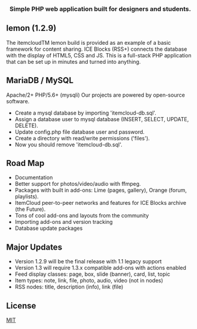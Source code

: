 <div align="center">
  <h3>
	Simple PHP web application built for designers and students.
  </h3>
</div>

## lemon (1.2.9)
The itemcloudTM lemon build is provided as an example of a basic framework for content sharing. ICE Blocks (RSS+) connects the database with the display of HTML5, CSS and JS. This is a full-stack PHP application that can be set up in minutes and turned into anything.

## MariaDB / MySQL
Apache/2+ PHP/5.6+ (mysqli)
Our projects are powered by open-source software.
 - Create a mysql database by importing 'itemcloud-db.sql'.
 - Assign a database user to mysql database (INSERT, SELECT, UPDATE, DELETE).
 - Update config.php file database user and password.
 - Create a directory with read/write permissions ('files').
 - Now you should remove 'itemcloud-db.sql'.

## Road Map
 - Documentation
 - Better support for photos/video/audio with ffmpeg.
 - Packages with built in add-ons: Lime (pages, gallery), Orange (forum, playlists).
 - ItemCloud peer-to-peer networks and features for ICE Blocks archive (the Future).
 - Tons of cool add-ons and layouts from the community
 - Importing add-ons and version tracking
 - Database update packages

## Major Updates
 - Version 1.2.9 will be the final release with 1.1 legacy support
 - Version 1.3 will require 1.3.x compatible add-ons with actions enabled
 - Feed display classes: page, box, slide (banner), card, list, topic
 - Item types: note, link, file, photo, audio, video (not in nodes)
 - RSS nodes: title, description (info), link (file)

## License
[MIT](https://spdx.org/licenses/MIT.html)
